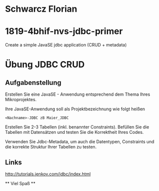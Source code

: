 # Schwarcz Florian

# 1819-4bhif-nvs-jdbc-primer
Create a simple JavaSE jdbc application (CRUD + metadata)

# Übung JDBC CRUD

## Aufgabenstellung

Erstellen Sie eine JavaSE - Anwendung entsprechend dem Thema Ihres Mikroprojektes.

Ihre JavaSE-Anwendung soll als Projektbezeichnung wie folgt heißen

```
<Nachname>-JDBC zB Maier_JDBC
```

Erstellen Sie 2-3 Tabellen (inkl. benannter Constraints).
Befüllen Sie die Tabellen mit Datensätzen und testen Sie die Korrektheit Ihres Codes.

Verwenden Sie Jdbc-Metadata, um auch die Datentypen, Constraints und die korrekte Struktur Ihrer Tabellen zu testen.


## Links

<http://tutorials.jenkov.com/jdbc/index.html>

** Viel Spaß **
